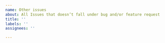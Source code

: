 ```yaml
---
name: Other issues
about: All Issues that doesn’t fall under bug and/or feature request
title: ''
labels: ''
assignees: ''

---
```



